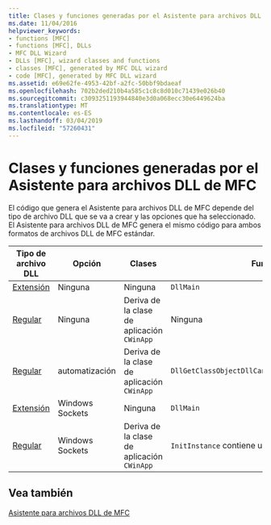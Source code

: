 ```yaml
---
title: Clases y funciones generadas por el Asistente para archivos DLL de MFC
ms.date: 11/04/2016
helpviewer_keywords:
- functions [MFC]
- functions [MFC], DLLs
- MFC DLL Wizard
- DLLs [MFC], wizard classes and functions
- classes [MFC], generated by MFC DLL wizard
- code [MFC], generated by MFC DLL wizard
ms.assetid: e69e62fe-4953-42bf-a2fc-50bbf9bdaeaf
ms.openlocfilehash: 702b2ded210b4a585c1c8c8d010c71439e026b40
ms.sourcegitcommit: c3093251193944840e3d0a068ecc30e6449624ba
ms.translationtype: MT
ms.contentlocale: es-ES
ms.lasthandoff: 03/04/2019
ms.locfileid: "57260431"
---
```

# <a name="classes-and-functions-generated-by-the-mfc-dll-wizard"></a>Clases y funciones generadas por el Asistente para archivos DLL de MFC

El código que genera el Asistente para archivos DLL de MFC depende del tipo de archivo DLL que se va a crear y las opciones que ha seleccionado. El Asistente para archivos DLL de MFC genera el mismo código para ambos formatos de archivos DLL de MFC estándar.

|Tipo de archivo DLL|Opción|Clases|Funciones|
|-----------------|------------|-------------|---------------|
|[Extensión](../../build/extension-dlls-overview.md)|Ninguna|Ninguna|`DllMain`|
|[Regular](../../build/regular-dlls-dynamically-linked-to-mfc.md)|Ninguna|Deriva de la clase de aplicación `CWinApp`|Ninguna|
|[Regular](../../build/regular-dlls-dynamically-linked-to-mfc.md)|automatización|Deriva de la clase de aplicación `CWinApp`|`DllGetClassObjectDllCanUnloadNowDllRegisterServer`|
|[Extensión](../../build/extension-dlls-overview.md)|Windows Sockets|Ninguna|`DllMain`|
|[Regular](../../build/regular-dlls-dynamically-linked-to-mfc.md)|Windows Sockets|Deriva de la clase de aplicación `CWinApp`|`InitInstance` contiene una llamada a `AfxSocketInit`|

## <a name="see-also"></a>Vea también

[Asistente para archivos DLL de MFC](../../mfc/reference/mfc-dll-wizard.md)
